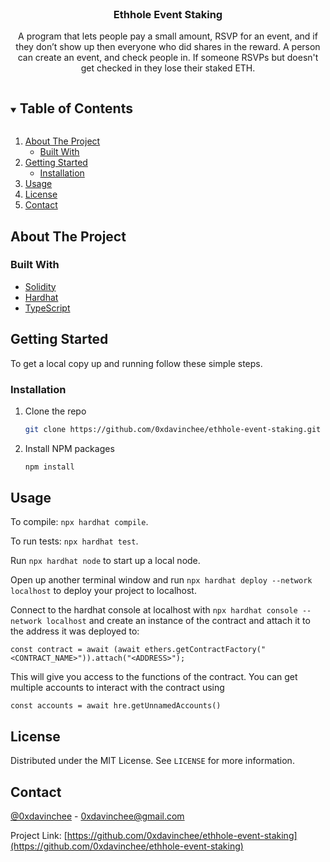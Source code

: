 <br />
<p align="center">
  <h3 align="center">Ethhole Event Staking</h3>

  <p align="center">
    A program that lets people pay a small amount, RSVP for an event, and if they don’t show up then everyone who did shares in the reward. A person can create an event, and check people in. If someone RSVPs but doesn't get checked in they lose their staked ETH.
  </p>
</p>

<!-- TABLE OF CONTENTS -->
<details open="open">
  <summary><h2 style="display: inline-block">Table of Contents</h2></summary>
  <ol>
    <li>
      <a href="#about-the-project">About The Project</a>
      <ul>
        <li><a href="#built-with">Built With</a></li>
      </ul>
    </li>
    <li>
      <a href="#getting-started">Getting Started</a>
      <ul>
        <li><a href="#installation">Installation</a></li>
      </ul>
    </li>
    <li><a href="#usage">Usage</a></li>
    <li><a href="#license">License</a></li>
    <li><a href="#contact">Contact</a></li>
  </ol>
</details>

<!-- ABOUT THE PROJECT -->

## About The Project

### Built With

- [Solidity](https://soliditylang.org/)
- [Hardhat](https://hardhat.org/)
- [TypeScript](https://www.typescriptlang.org/)

<!-- GETTING STARTED -->

## Getting Started

To get a local copy up and running follow these simple steps.

### Installation

1. Clone the repo
   ```sh
   git clone https://github.com/0xdavinchee/ethhole-event-staking.git
   ```
2. Install NPM packages
   ```sh
   npm install
   ```

<!-- USAGE EXAMPLES -->

## Usage

To compile: `npx hardhat compile`.

To run tests: `npx hardhat test`.

Run `npx hardhat node` to start up a local node.

Open up another terminal window and run `npx hardhat deploy --network localhost` to deploy your project to localhost.

Connect to the hardhat console at localhost with `npx hardhat console --network localhost` and create an instance of the contract and attach it to the address it was deployed to:

```
const contract = await (await ethers.getContractFactory("<CONTRACT_NAME>")).attach("<ADDRESS>");
```

This will give you access to the functions of the contract. You can get multiple accounts to interact with the contract using

```
const accounts = await hre.getUnnamedAccounts()
```

<!-- LICENSE -->

## License

Distributed under the MIT License. See `LICENSE` for more information.

<!-- CONTACT -->

## Contact

[@0xdavinchee](https://twitter.com/@0xdavinchee) - 0xdavinchee@gmail.com

Project Link: [https://github.com/0xdavinchee/ethhole-event-staking](https://github.com/0xdavinchee/ethhole-event-staking)
